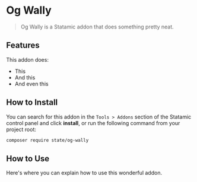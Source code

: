 # Og Wally

> Og Wally is a Statamic addon that does something pretty neat.

## Features

This addon does:

- This
- And this
- And even this

## How to Install

You can search for this addon in the `Tools > Addons` section of the Statamic control panel and click **install**, or run the following command from your project root:

``` bash
composer require state/og-wally
```

## How to Use

Here's where you can explain how to use this wonderful addon.

